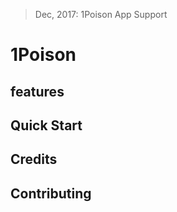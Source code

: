 > Dec, 2017: 1Poison App Support

# 1Poison

## features

## Quick Start



## Credits


## Contributing
